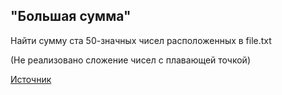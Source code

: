 "Большая сумма"
---------------

Найти сумму ста 50-значных чисел расположенных в file.txt

(Не реализовано сложение чисел с плавающей точкой)

[Источник](https://projecteuler.net/problem=13)